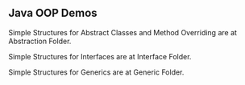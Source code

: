 ## Java OOP Demos

Simple Structures for Abstract Classes and Method Overriding are at Abstraction Folder.

Simple Structures for Interfaces are at Interface Folder.

Simple Structures for Generics are at Generic Folder.
